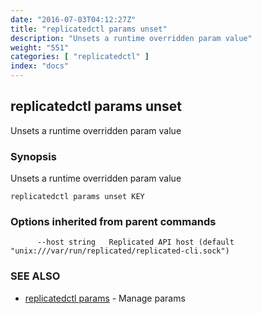 ```yaml
---
date: "2016-07-03T04:12:27Z"
title: "replicatedctl params unset"
description: "Unsets a runtime overridden param value"
weight: "551"
categories: [ "replicatedctl" ]
index: "docs"
---
```


## replicatedctl params unset

Unsets a runtime overridden param value

### Synopsis


Unsets a runtime overridden param value

```
replicatedctl params unset KEY
```

### Options inherited from parent commands

```
      --host string   Replicated API host (default "unix:///var/run/replicated/replicated-cli.sock")
```

### SEE ALSO
* [replicatedctl params](/docs/reference/replicatedctl/replicatedctl_params/)	 - Manage params

